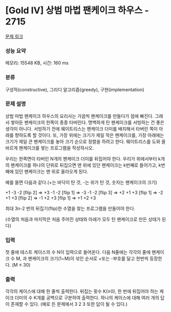 # [Gold IV] 상범 마법 팬케이크 하우스 - 2715 

[문제 링크](https://www.acmicpc.net/problem/2715) 

### 성능 요약

메모리: 15548 KB, 시간: 160 ms

### 분류

구성적(constructive), 그리디 알고리즘(greedy), 구현(implementation)

### 문제 설명

<p>
	상범 마법 팬케이크 하우스의 요리사는 가끔씩 팬케이크를 만들다가 잠에 빠진다. 그래서 쌓아둔 팬케이크의 한쪽이 종종 타버린다. 명백하게 탄 팬케이크를 서빙하는 건 좋은 생각이 아니다. 서빙하기 전에 웨이트리스는 팬케이크 더미를 배치해서 타버린 쪽이 아래를 향하도록 할 것이다. 또, 가장 위에는 크기가 제일 작은 팬케이크를, 가장 아래에는 크기가 제일 큰 팬케이크를 놓아 크기 순으로 정렬을 하려고 한다. 웨이트리스를 도와 올바르게 팬케이크를 쌓는 프로그램을 작성하시오.</p>

<p>
	우리는 한쪽면이 타버린 N개의 팬케이크 더미를 뒤집어야 한다. 우리가 위에서부터 k개의 팬케이크를 하나의 단위로 뒤집으면 맨 위에 있던 팬케이크는 k번째로 들어가고, k번째에 있던 팬케이크는 맨 위로 올라오게 된다.</p>

<p>
	예를 들면 다음과 같다.(+는 바닥이 탄 것, -는 위가 탄 것, 숫자는 팬케이크의 크기)</p>
<p>
	+1 -3 -2 [flip 2] => +3 -1 -2 [flip 1] => -3 -1 -2 [flip 3] => +2 +1 +3 [flip 1] => -2 +1 +3 [flip 2] => -1 +2 +3 [flip 1] => +1 +2 +3</p>

<p>
	최대 3n-2 번의 뒤집기(flip)한 수열을 찾는 프로그램을 만들어야 한다.</p>
<p>
	(수열의 처음과 마지막은 처음 주어진 상태와 아래가 모두 탄 팬케이크로 만든 상태가 된다)</p>

### 입력 

 <p>
	첫 줄에 테스트 케이스의 수 N이 입력으로 들어온다. 다음 N줄에는 각각의 줄에 팬케이크 수 M, 과 팬케이크의 크기(1~M)이 섞인 순서로 +또는 -부호를 달고 한번씩 등장한다. (M ≤ 30)</p>

### 출력 

 <p>
	각각의 케이스에 대해 한 줄씩 출력한다. 뒤집는 횟수 K(≥0), 한 번에 뒤집어야 하는 케이크 더미의 수 K개를 공백으로 구분하여 출력한다. 하나의 케이스에 대해 여러 개의 답이 존재할 수 있다. (예로 든 문제에서 3 2 3 또한 답이 될 수 있다.)</p>

